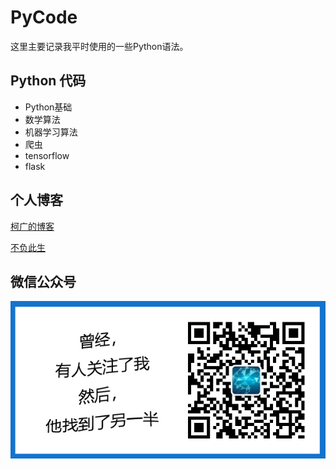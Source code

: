 # PyCode

这里主要记录我平时使用的一些Python语法。

## Python 代码
- Python基础
- 数学算法
- 机器学习算法
- 爬虫
- tensorflow
- flask

## 个人博客
[柯广的博客](http://www.ikeguang.com/)

[不负此生](http://www.cj318.cn/)


## 微信公众号
![](source/image/0.jpg)

